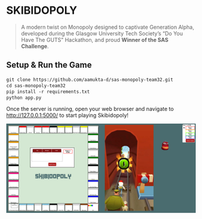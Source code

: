 # SKIBIDOPOLY

> A modern twist on Monopoly designed to captivate Generation Alpha, developed during the Glasgow University Tech Society’s “Do You Have The GUTS” Hackathon, and proud **Winner of the SAS Challenge**.

## Setup & Run the Game

```
git clone https://github.com/aamukta-d/sas-monopoly-team32.git
cd sas-monopoly-team32
pip install -r requirements.txt
python app.py
```

Once the server is running, open your web browser and navigate to http://127.0.0.1:5000/ to start playing Skibidopoly!

![Skibidopoly Screenshot](static/README/Skibidopoly_ss.png)